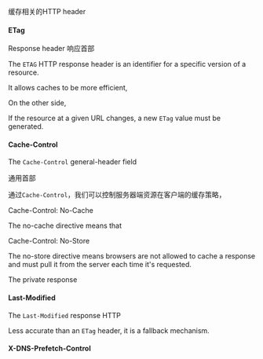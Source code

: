 缓存相关的HTTP header

#### ETag

Response header 响应首部

The `ETAG` HTTP response header is an identifier for a specific version of a resource.

It allows caches to be more efficient, 

On the other side, 

If the resource at a given URL changes, a new `ETag` value must be generated.

#### Cache-Control

The `Cache-Control` general-header field 

通用首部

通过`Cache-Control`，我们可以控制服务器端资源在客户端的缓存策略，

Cache-Control: No-Cache

The no-cache directive means that 

Cache-Control: No-Store

The no-store directive means browsers are not allowed to cache a response and must pull it from the server each time it's requested.

The private response 

#### Last-Modified

The `Last-Modified` response HTTP 

Less accurate than an `ETag` header, it is a fallback mechanism.

#### X-DNS-Prefetch-Control